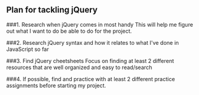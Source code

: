 ## Plan for tackling jQuery 

###1. Research when jQuery comes in most handy
This will help me figure out what I want to do be able to do for the project.

###2. Research jQuery syntax and how it relates to what I've done in JavaScript so far

###3. Find jQuery cheetsheets 
Focus on finding at least 2 different resources that are well organized and easy to read/search


###4. If possible, find and practice with at least 2 different practice assignments before starting my project.